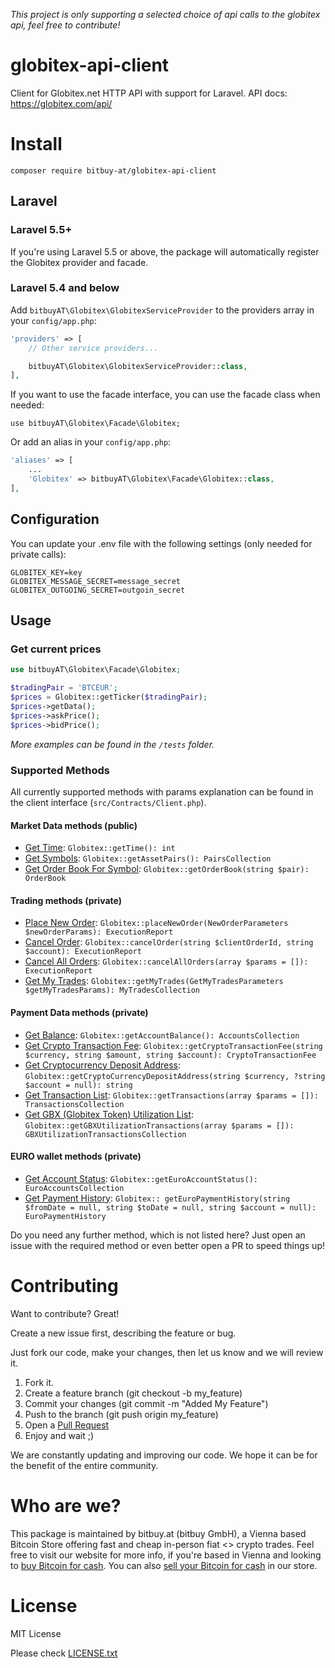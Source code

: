 _This project is only supporting a selected choice of api calls to the globitex api, feel free to contribute!_

# globitex-api-client

Client for Globitex.net HTTP API with support for Laravel.
API docs: https://globitex.com/api/

# Install

`composer require bitbuy-at/globitex-api-client`

## Laravel

### Laravel 5.5+

If you're using Laravel 5.5 or above, the package will automatically register the Globitex provider and facade.

### Laravel 5.4 and below

Add `bitbuyAT\Globitex\GlobitexServiceProvider` to the providers array in your `config/app.php`:

```php
'providers' => [
    // Other service providers...

    bitbuyAT\Globitex\GlobitexServiceProvider::class,
],
```

If you want to use the facade interface, you can use the facade class when needed:

```
use bitbuyAT\Globitex\Facade\Globitex;
```

Or add an alias in your `config/app.php`:

```php
'aliases' => [
    ...
    'Globitex' => bitbuyAT\Globitex\Facade\Globitex::class,
],
```

## Configuration

You can update your .env file with the following settings (only needed for private calls):

```
GLOBITEX_KEY=key
GLOBITEX_MESSAGE_SECRET=message_secret
GLOBITEX_OUTGOING_SECRET=outgoin_secret
```

## Usage

### Get current prices

```php
use bitbuyAT\Globitex\Facade\Globitex;

$tradingPair = 'BTCEUR';
$prices = Globitex::getTicker($tradingPair);
$prices->getData();
$prices->askPrice();
$prices->bidPrice();
```

_More examples can be found in the `/tests` folder._

### Supported Methods

All currently supported methods with params explanation can be found in the client interface (`src/Contracts/Client.php`).

#### Market Data methods (public)

- [Get Time](https://globitex.com/api/#restGetTime): `Globitex::getTime(): int`
- [Get Symbols](https://globitex.com/api/#restGetSymbols): `Globitex::getAssetPairs(): PairsCollection`
- [Get Order Book For Symbol](https://globitex.com/api/#restGetOrderBook): `Globitex::getOrderBook(string $pair): OrderBook`

#### Trading methods (private)

- [Place New Order](https://globitex.com/api/#PlaceNewOrder): `Globitex::placeNewOrder(NewOrderParameters $newOrderParams): ExecutionReport`
- [Cancel Order](https://globitex.com/api/#CancelOrder): `Globitex::cancelOrder(string $clientOrderId, string $account): ExecutionReport`
- [Cancel All Orders](https://globitex.com/api/#CancelAllOrders): `Globitex::cancelAllOrders(array $params = []): ExecutionReport`
- [Get My Trades](https://globitex.com/api/#GetMyTrades): `Globitex::getMyTrades(GetMyTradesParameters $getMyTradesParams): MyTradesCollection`

#### Payment Data methods (private)

- [Get Balance](https://globitex.com/api/#GetBalance): `Globitex::getAccountBalance(): AccountsCollection`
- [Get Crypto Transaction Fee](https://globitex.com/api/#CryptoAddressGet): `Globitex::getCryptoTransactionFee(string $currency, string $amount, string $account): CryptoTransactionFee`
- [Get Cryptocurrency Deposit Address](https://globitex.com/api/#CryptoAddressGet): `Globitex::getCryptoCurrencyDepositAddress(string $currency, ?string $account = null): string`
- [Get Transaction List](https://globitex.com/api/#GetTransactionList): `Globitex::getTransactions(array $params = []): TransactionsCollection`
- [Get GBX (Globitex Token) Utilization List](https://globitex.com/api/#GbxUtilizationList): `Globitex::getGBXUtilizationTransactions(array $params = []): GBXUtilizationTransactionsCollection`

#### EURO wallet methods (private)

- [Get Account Status](https://globitex.com/api/#GetAccountStatus): `Globitex::getEuroAccountStatus(): EuroAccountsCollection`
- [Get Payment History](https://globitex.com/api/#GetPaymentHistory): `Globitex:: getEuroPaymentHistory(string $fromDate = null, string $toDate = null, string $account = null): EuroPaymentHistory`

Do you need any further method, which is not listed here? Just open an issue with the required method or even better open a PR to speed things up!

# Contributing

Want to contribute? Great!

Create a new issue first, describing the feature or bug.

Just fork our code, make your changes, then let us know and we will review it.

1. Fork it.
2. Create a feature branch (git checkout -b my_feature)
3. Commit your changes (git commit -m "Added My Feature")
4. Push to the branch (git push origin my_feature)
5. Open a [Pull Request](https://github.com/bitbuyAT/globitex-api-client/compare)
6. Enjoy and wait ;)

We are constantly updating and improving our code. We hope it can be for the benefit of the entire community.

# Who are we?

This package is maintained by bitbuy.at (bitbuy GmbH), a Vienna based Bitcoin Store offering fast and cheap in-person fiat <> crypto trades. Feel free to visit our website for more info, if you're based in Vienna and looking to [buy Bitcoin for cash](https://bitbuy.at/buy/bitcoin/). You can also [sell your Bitcoin for cash](https://bitbuy.at/sell/bitcoin/) in our store.

# License

MIT License

Please check [LICENSE.txt](https://github.com/bitbuyAT/globitex-api-client/blob/master/LICENSE.txt)
